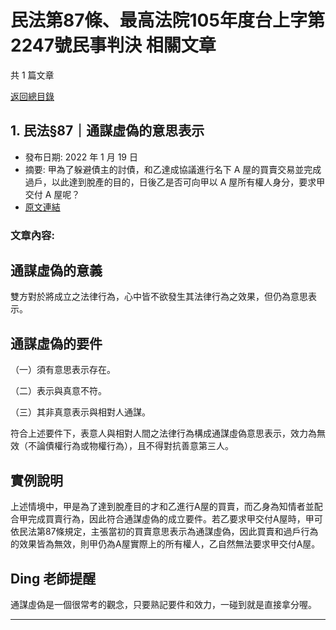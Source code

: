 # 民法第87條、最高法院105年度台上字第2247號民事判決 相關文章

共 1 篇文章

[返回總目錄](00_總目錄.md)

## 1. 民法§87｜通謀虛偽的意思表示

- 發布日期: 2022 年 1 月 19 日
- 摘要: 甲為了躲避債主的討債，和乙達成協議進行名下 A 屋的買賣交易並完成過戶，以此達到脫產的目的，日後乙是否可向甲以 A 屋所有權人身分，要求甲交付 A 屋呢？
- [原文連結](https://www.jasper-realestate.com/%e6%b0%91%e6%b3%95%c2%a787%ef%bd%9c%e9%80%9a%e8%ac%80%e8%99%9b%e5%81%bd%e7%9a%84%e6%84%8f%e6%80%9d%e8%a1%a8%e7%a4%ba/)

### 文章內容:

## 通謀虛偽的意義

雙方對於將成立之法律行為，心中皆不欲發生其法律行為之效果，但仍為意思表示。

## 通謀虛偽的要件

（一）須有意思表示存在。

（二）表示與真意不符。

（三）其非真意表示與相對人通謀。

符合上述要件下，表意人與相對人間之法律行為構成通謀虛偽意思表示，效力為無效（不論債權行為或物權行為），且不得對抗善意第三人。

## 實例說明

上述情境中，甲是為了達到脫產目的才和乙進行A屋的買賣，而乙身為知情者並配合甲完成買賣行為，因此符合通謀虛偽的成立要件。若乙要求甲交付A屋時，甲可依民法第87條規定，主張當初的買賣意思表示為通謀虛偽，因此買賣和過戶行為的效果皆為無效，則甲仍為A屋實際上的所有權人，乙自然無法要求甲交付A屋。

## Ding 老師提醒

通謀虛偽是一個很常考的觀念，只要熟記要件和效力，一碰到就是直接拿分喔。

---

